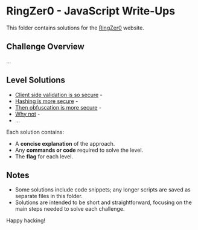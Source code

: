 # RingZer0 - JavaScript Write-Ups

This folder contains solutions for the [RingZer0](https://ringzer0ctf.com/) website. 

## Challenge Overview
...

## Level Solutions
- [Client side validation is so secure](./Client_side_validation_is_so_secure.md) - 
- [Hashing is more secure](./Hashing_is_more_secure.md) - 
- [Then obfuscation is more secure](./Then_obfuscation_is_more_secure.md) - 
- [Why not](./Why_not.md) - 
- ...

Each solution contains:
- A **concise explanation** of the approach.
- Any **commands or code** required to solve the level.
- The **flag** for each level.

## Notes
- Some solutions include code snippets; any longer scripts are saved as separate files in this folder.
- Solutions are intended to be short and straightforward, focusing on the main steps needed to solve each challenge.
  
Happy hacking!
